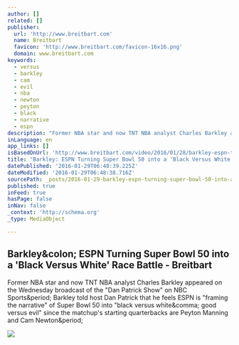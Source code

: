 ```yaml
---
author: []
related: []
publisher:
  url: 'http://www.breitbart.com'
  name: Breitbart
  favicon: 'http://www.breitbart.com/favicon-16x16.png'
  domain: www.breitbart.com
keywords:
  - versus
  - barkley
  - cam
  - evil
  - nba
  - newton
  - peyton
  - black
  - narrative
  - espn
description: "Former NBA star and now TNT NBA analyst Charles Barkley appeared on the Wednesday broadcast of the \"Dan Patrick Show\" on NBC Sports. Barkley told host Dan Patrick that he feels ESPN is \"framing the narrative\" of Super Bowl 50 into \"black versus white, good versus evil\" since the matchup's starting quarterbacks are Peyton Manning and Cam Newton."
inLanguage: en
app_links: []
isBasedOnUrl: 'http://www.breitbart.com/video/2016/01/28/barkley-espn-turning-super-bowl-50-into-a-black-versus-white-race-battle/'
title: "Barkley: ESPN Turning Super Bowl 50 into a 'Black Versus White' Race Battle - Breitbart"
datePublished: '2016-01-29T06:48:39.225Z'
dateModified: '2016-01-29T06:48:38.716Z'
sourcePath: _posts/2016-01-29-barkley-espn-turning-super-bowl-50-into-a-black-versus-whi.md
published: true
inFeed: true
hasPage: false
inNav: false
_context: 'http://schema.org'
_type: MediaObject

---
```

<article style=""><h1>Barkley&amp;colon; ESPN Turning Super Bowl 50 into a 'Black Versus White' Race Battle - Breitbart</h1><p>Former NBA star and now TNT NBA analyst Charles Barkley appeared on the Wednesday broadcast of the "Dan Patrick Show" on NBC Sports&amp;period; Barkley told host Dan Patrick that he feels ESPN is "framing the narrative" of Super Bowl 50 into "black versus white&amp;comma; good versus evil" since the matchup's starting quarterbacks are Peyton Manning and Cam Newton&amp;period;</p><img src="http://media.breitbart.com/media/2015/09/barkley.jpg" /></article>